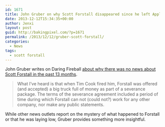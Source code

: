 ```yaml
---
id: 1671
title: John Gruber on why Scott Forstall disappeared since he left Apple
date: 2013-12-12T15:34:35+00:00
author: Jenxi
layout: post
guid: http://bakingpixel.com/?p=1671
permalink: /2013/12/12/gruber-scott-forstall/
categories:
  - News
tags:
  - scott forstall
---
```

John Gruber writes on Daring Fireball [about why there was no news about Scott Forstall in the past 13 months](http://daringfireball.net/linked/2013/12/10/forstall).

> What I’ve heard is that when Tim Cook fired him, Forstall was offered (and accepted) a big truck full of money as part of a severance package. The terms of the severance agreement included a period of time during which Forstall can not (could not?) work for any other company, nor make any public statements. 

While other news outlets report on the mystery of what happened to Forstall or that he was laying low, Gruber provides something more insightful.